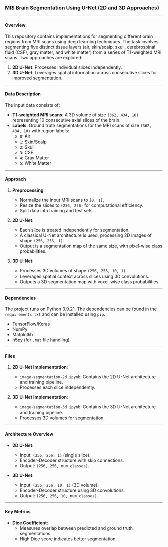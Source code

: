 ### MRI Brain Segmentation Using U-Net (2D and 3D Approaches)

---

#### **Overview**
This repository contains implementations for segmenting different brain regions from MRI scans using deep learning techniques. The task involves segmenting five distinct tissue layers (air, skin/scalp, skull, cerebrospinal fluid (CSF), gray matter, and white matter) from a series of T1-weighted MRI scans. Two approaches are explored:

1. **2D U-Net**: Processes individual slices independently.
2. **3D U-Net**: Leverages spatial information across consecutive slices for improved segmentation.

---

#### **Data Description**
The input data consists of:
- **T1-weighted MRI scans**: A 3D volume of size `(362, 434, 10)` representing 10 consecutive axial slices of the brain.
- **Labels**: Ground truth segmentations for the MRI scans of size `(362, 434, 10)` with region labels:
  - `0`: Air
  - `1`: Skin/Scalp
  - `2`: Skull
  - `3`: CSF
  - `4`: Gray Matter
  - `5`: White Matter

---

#### **Approach**

1. **Preprocessing**:
   - Normalize the input MRI scans to `[0, 1]`.
   - Resize the slices to `(256, 256)` for computational efficiency.
   - Split data into training and test sets.

2. **2D U-Net**:
   - Each slice is treated independently for segmentation.
   - A classical U-Net architecture is used, processing 2D images of shape `(256, 256, 1)`.
   - Output is a segmentation map of the same size, with pixel-wise class probabilities.

3. **3D U-Net**:
   - Processes 3D volumes of shape `(256, 256, 10, 1)`.
   - Leverages spatial context across slices using 3D convolutions.
   - Outputs a 3D segmentation map with voxel-wise class probabilities.

---

#### **Dependencies**
The project runs on Python 3.9.21. The dependencies can be found in the `requirements.txt` and can be installed using `pip`.
   - TensorFlow/Keras
   - NumPy
   - Matplotlib
   - h5py (for `.mat` file handling)

---

#### **Files**
1. **2D U-Net Implementation**:
   - `image-segmentation-2d.ipynb`: Contains the 2D U-Net architecture and training pipeline.
   - Processes each slice independently.

2. **3D U-Net Implementation**:
   - `image-segmentation-3d.ipynb`: Contains the 3D U-Net architecture and training pipeline.
   - Processes 3D volumes for segmentation.

---

#### **Architecture Overview**

- **2D U-Net**:
  - Input: `(256, 256, 1)` (single slice).
  - Encoder-Decoder structure with skip connections.
  - Output: `(256, 256, num_classes)`.

- **3D U-Net**:
  - Input: `(256, 256, 10, 1)` (3D volume).
  - Encoder-Decoder structure using 3D convolutions.
  - Output: `(256, 256, 10, num_classes)`.

---

#### **Key Metrics**
- **Dice Coefficient**:
  - Measures overlap between predicted and ground truth segmentations.
  - High Dice score indicates better segmentation.
